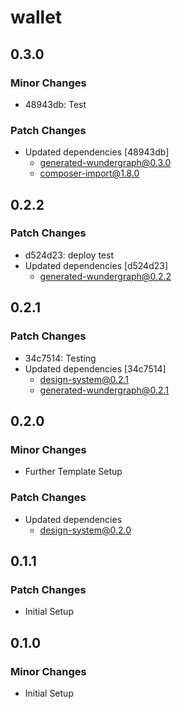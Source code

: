 # wallet

## 0.3.0

### Minor Changes

- 48943db: Test

### Patch Changes

- Updated dependencies [48943db]
  - generated-wundergraph@0.3.0
  - composer-import@1.8.0

## 0.2.2

### Patch Changes

- d524d23: deploy test
- Updated dependencies [d524d23]
  - generated-wundergraph@0.2.2

## 0.2.1

### Patch Changes

- 34c7514: Testing
- Updated dependencies [34c7514]
  - design-system@0.2.1
  - generated-wundergraph@0.2.1

## 0.2.0

### Minor Changes

- Further Template Setup

### Patch Changes

- Updated dependencies
  - design-system@0.2.0

## 0.1.1

### Patch Changes

- Initial Setup

## 0.1.0

### Minor Changes

- Initial Setup
